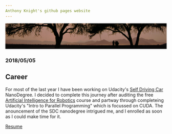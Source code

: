 ```yaml
---
Anthony Knight's github pages website
---
```

[HeaderImg]: ./resources/images/sousousvlei_head.png "Trees and Sousousvlei dunes"

![Header Image][HeaderImg]

### 2018/05/05

## Career 

For most of the last year I have been working on Udacity's [Self Driving Car](https://www.udacity.com/course/self-driving-car-engineer-nanodegree--nd013) NanoDegree.  I decided to complete this journey after auditing the free [Artificial Intelligence for Robotics](https://www.udacity.com/course/artificial-intelligence-for-robotics--cs373) course and partway through completeing Udacity's "Intro to Parallel Programming" which is focussed on CUDA.  The anouncement of the SDC nanodegree intrigued me, and I enrolled as soon as I could make time for it. 


[Resume](./resources/resumes/Anthony.Knight.CV.20180505.pdf)
